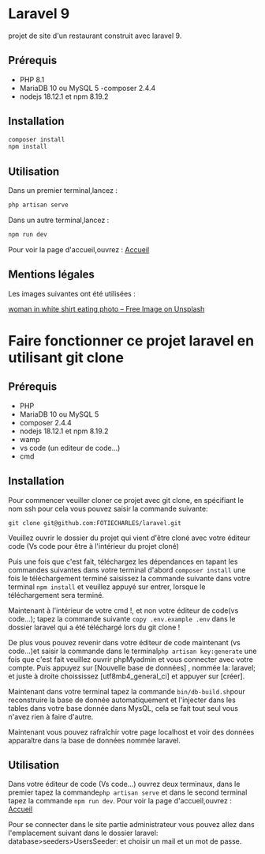 # Laravel 9

projet de site d'un restaurant construit avec laravel 9.

## Prérequis

- PHP 8.1
- MariaDB 10 ou MySQL 5
-composer 2.4.4
- nodejs 18.12.1 et npm 8.19.2

## Installation

```bash
composer install
npm install
```

## Utilisation

Dans un premier terminal,lancez :

```bash
php artisan serve
```

Dans un autre terminal,lancez :

```bash
npm run dev
```

Pour voir la page d'accueil,ouvrez : [Accueil](http://127.0.0.1:8000)

## Mentions légales

Les images suivantes ont été utilisées :

[woman in white shirt eating photo – Free Image on Unsplash](https://unsplash.com/photos/CAhjZmVk5H4)



# Faire fonctionner ce projet laravel en utilisant git clone

## Prérequis

- PHP
- MariaDB 10 ou MySQL 5
- composer 2.4.4
- nodejs 18.12.1 et npm 8.19.2
- wamp
- vs code (un editeur de code...)
- cmd

## Installation


Pour commencer veuiller cloner ce projet avec git clone, en spécifiant le nom ssh pour cela vous pouvez saisir la commande suivante:

`git clone git@github.com:FOTIECHARLES/laravel.git`

Veuillez ouvrir le dossier du projet qui vient d'être cloné avec votre éditeur code (Vs code pour être à l'intérieur du projet cloné)

Puis une fois que c'est fait, téléchargez les dépendances en tapant les commandes suivantes dans votre terminal d'abord `composer install` une fois le téléchargement terminé saisissez la commande suivante dans votre terminal `npm install` et veuillez appuyé sur entrer, lorsque le téléchargement sera terminé.

Maintenant à l'intérieur de votre cmd !, et non votre éditeur de code(vs code...); tapez la commande suivante `copy .env.example .env` dans le dossier laravel qui a été téléchargé lors du git clone !

 De plus vous pouvez revenir dans votre éditeur de code maintenant (vs code...)et saisir la commande dans le terminal`php artisan key:generate` une fois que c'est fait veuillez ouvrir phpMyadmin et vous connecter avec votre compte. Puis appuyez sur [Nouvelle base de données] , nommée la: laravel; et juste à droite choississez [utf8mb4_general_ci] et appuyer sur [créer].

Maintenant dans votre terminal tapez la commande `bin/db-build.sh`pour reconstruire la base de donnée automatiquement et l'injecter dans les tables dans votre base donnée dans MysQL, cela se fait tout seul vous n'avez rien à faire d'autre.

Maintenant vous pouvez rafraîchir votre page localhost et voir des données apparaître dans la base de données nommée laravel.

## Utilisation


Dans votre éditeur de code (Vs code...) ouvrez deux terminaux, dans le premier tapez la commande`php artisan serve` et dans le second terminal tapez la commande `npm run dev`.
Pour voir la page d'accueil,ouvrez : [Accueil](http://127.0.0.1:8000)


Pour se connecter dans le site partie administrateur vous pouvez allez dans l'emplacement suivant dans le dossier laravel: database>seeders>UsersSeeder: et choisir un mail et un mot de passe.